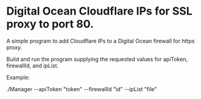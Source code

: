 # Digital Ocean Cloudflare IPs for SSL proxy to port 80.
A simple program to add Cloudflare IPs to a Digital Ocean firewall for https proxy.

Build and run the program supplying the requested values for apiToken, firewallId, and ipList.

Example: 

./Manager --apiToken "token" --firewallId "id" --ipList "file"
